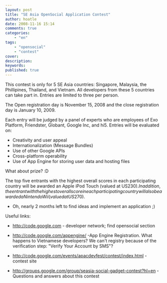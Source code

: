 ```yaml
---
layout: post
title: "SE Asia OpenSocial Application Contest"
author: hoatle
date: 2008-11-16 15:14
comments: true
categories:
    - "en"
tags:
    - "opensocial"
    - "contest"
cover:
description:
keywords:
published: true
---
```


This contest is only for 5 SE Asia countries: Singapore, Malaysia, the Phillipines, Thailand, and
Vietnam. All developers from these 5 countries can take part in. Entries are limited to three per
person.

<!-- more -->

The Open registration day is November 15, 2008 and the close registration day is January 10, 2009.

Each entry will be judged by a panel of experts who are employees of Exo Platform, Friendster,
Globant, Google Inc, and hi5. Entries will be evaluated on:

- Creativity and user appeal
- Internationalization (Message Bundles)
- Use of other Google APIs
- Cross-platform operability
- Use of App Engine for storing user data and hosting files

What about prize? :D

The top five entrants with the highest overall scores in each participating country will be awarded
an Apple iPod Touch (valued at US$230). In addition, the entrant with the highest overall score in
each participating country will also be awarded a Nintendo Wii (valued at US$270).


- Oh, nearly 2 months left to find ideas and implement an application ;)

Useful links:
- http://code.google.com - developer network; find opensocial section

- http://code.google.com/appengine/ -App Engine Registration. What happens to Vietnamese developers?
We can't registry because of the verification step: "Verify Your Account by SMS"?

- http://code.google.com/events/apacdevfest/contest/index.html - contest site

- http://groups.google.com/group/seasia-social-gadget-contest?hl=en - Questions and answers about
this contest
